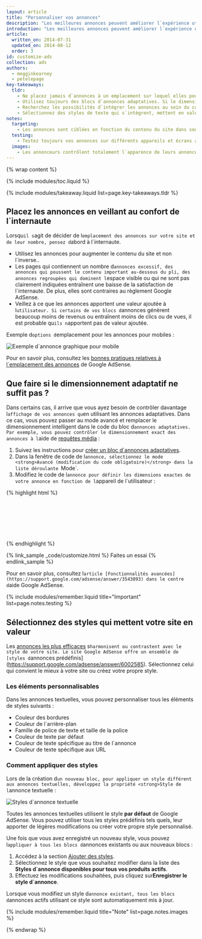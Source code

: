 ```yaml
---
layout: article
title: "Personnaliser vos annonces"
description: "Les meilleures annonces peuvent améliorer l`expérience utilisateur. Alors que le contenu des annonces provient de l`annonceur, vous contrôlez le type de contenu, la couleur, la taille et l`emplacement de ces annonces."
introduction: "Les meilleures annonces peuvent améliorer l`expérience utilisateur. Alors que le contenu des annonces provient de l`annonceur, vous contrôlez le type de contenu, la couleur, la taille et l`emplacement de ces annonces."
article:
  written_on: 2014-07-31
  updated_on: 2014-08-12
  order: 3
id: customize-ads
collection: ads
authors:
  - megginkearney
  - petelepage
key-takeaways:
  tldr: 
    - Ne placez jamais d`annonces à un emplacement sur lequel elles pourraient gêner la navigation de l`internaute sur le site. Assurez-vous que les annonces placées au-dessus du pli ne poussent pas de contenu important au-dessous de celui-ci.
    - Utilisez toujours des blocs d`annonces adaptatives. Si le dimensionnement intelligent ne suffit pas, passez en mode avancé.
    - Recherchez les possibilités d`intégrer les annonces au sein du contenu, afin d`éviter qu`elles ne soient pas visibles.
    - Sélectionnez des styles de texte qui s`intègrent, mettent en valeur ou contrastent avec votre site..
notes:
  targeting:
    - Les annonces sont ciblées en fonction du contenu du site dans son ensemble et non selon des mots clés ou des catégories. Si vous souhaitez afficher des annonces associées à des thèmes spécifiques, intégrez des phrases et des paragraphes entiers relatifs aux thèmes en question.
  testing:
    - Testez toujours vos annonces sur différents appareils et écrans afin de vous assurer que le mécanisme adaptatif fonctionne correctement.
  images:
    - Les annonceurs contrôlent totalement l`apparence de leurs annonces graphiques. Vous pouvez influer sur le type d`annonces graphiques qui figurent sur votre site à l`aide des paramètres d`emplacement et de taille d`annonces, mais vous ne pouvez pas contrôler le contenu de l`image.
---
```


{% wrap content %}

<style type="text/css">
  img.center {
    display: block;
    margin-left: auto;
    margin-right: auto;
  }
</style>

{% include modules/toc.liquid %}

{% include modules/takeaway.liquid list=page.key-takeaways.tldr %}

## Placez les annonces  en veillant au confort de l`internaute

Lorsqu`il s`agit de décider de l`emplacement des annonces sur votre site
et de leur nombre, pensez d`abord à l`internaute.

* Utilisez les annonces pour augmenter le contenu du site et non l`inverse..
* Les pages qui contiennent un nombre d`annonces excessif, des annonces qui poussent le contenu important au-dessous du pli, des annonces regroupées qui dominent l`espace visible ou qui ne sont pas clairement indiquées entraînent une baisse de la satisfaction de l`internaute. De plus, elles sont contraires au règlement Google AdSense.
* Veillez à ce que les annonces apportent une valeur ajoutée à l`utilisateur. Si certains de vos blocs d`annonces génèrent beaucoup moins de revenus ou entraînent moins de clics ou de vues, il est probable qu`ils n`apportent pas de valeur ajoutée.

Exemple d`options d`emplacement pour les annonces pour mobiles :

<img src="images/mobile_ads_placement.png" class="center" alt="Exemple d`annonce graphique pour mobile">

Pour en savoir plus, consultez les 
[bonnes pratiques relatives à l`emplacement des annonces](https://support.google.com/adsense/answer/1282097) de Google AdSense.


## Que faire si le dimensionnement adaptatif ne suffit pas ?
Dans certains cas, il arrive que vous ayez besoin de contrôler davantage l`affichage de vos annonces qu`en utilisant les annonces adaptatives. Dans ce cas, vous pouvez passer au mode avancé et remplacer le dimensionnement intelligent dans le code du bloc d`annonces adaptatives. 
Par exemple, vous pouvez contrôler le dimensionnement exact des annonces à l`aide de [requêtes média]({{site.fundamentals}}/layouts/rwd-fundamentals/use-media-queries.html) :

1. Suivez les instructions pour [créer un bloc d`annonces adaptatives]({{site.fundamentals}}/monetization/ads/include-ads.html#create-ad-units).
2. Dans la fenêtre de code de l`annonce, sélectionnez le mode <strong>Avancé (modification du code obligatoire)</strong> dans la liste déroulante `Mode`.
3. Modifiez le code de l`annonce pour définir les dimensions exactes de votre annonce en fonction de l`appareil de l`utilisateur :

{% highlight html %}
<style type="text/css">
  .adslot_1 { width: 320px; height: 50px; }
  @media (min-width:500px) { .adslot_1 { width: 468px; height: 60px; } }
  @media (min-width:800px) { .adslot_1 { width: 728px; height: 90px; } }
</style>
<ins class="adsbygoogle adslot_1"
    style="display:block;"
    data-ad-client="ca-pub-1234"
    data-ad-slot="5678"></ins>
<script async src="//pagead2.googlesyndication.com/pagead/js/adsbygoogle.js"></script>
<script>(adsbygoogle = window.adsbygoogle || []).push({});</script>
{% endhighlight %}

{% link_sample _code/customize.html %}
  Faites un essai
{% endlink_sample %}

Pour en savoir plus, consultez l`article [Fonctionnalités avancées](https://support.google.com/adsense/answer/3543893) dans le centre d`aide Google AdSense.

{% include modules/remember.liquid title="Important" list=page.notes.testing %}

## Sélectionnez des styles qui mettent votre site en valeur

Les [annonces les plus efficaces](https://support.google.com/adsense/answer/17957) s`harmonisent ou contrastent avec le style de votre site. Le site Google AdSense offre un ensemble de [styles d`annonces prédéfinis](https://support.google.com/adsense/answer/6002585). Sélectionnez celui qui convient le mieux à votre site ou créez votre propre style.

### Les éléments personnalisables

Dans les annonces textuelles, vous pouvez personnaliser tous les éléments de styles suivants :

* Couleur des bordures
* Couleur de l`arrière-plan
* Famille de police de texte et taille de la police
* Couleur de texte par défaut
* Couleur de texte spécifique au titre de l`annonce
* Couleur de texte spécifique aux URL

### Comment appliquer des styles

Lors de la création d`un nouveau bloc, pour appliquer un style différent aux annonces textuelles, développez la propriété <strong>Style de l`annonce textuelle</strong> :

<img src="images/customize.png" class="center" alt="Styles d`annonce textuelle">

Toutes les annonces textuelles utilisent le style <strong>par défaut</strong> de Google AdSense.  Vous pouvez utiliser tous les styles prédéfinis tels quels, leur apporter de légères modifications ou créer votre propre style personnalisé.

Une fois que vous avez enregistré un nouveau style, vous pouvez l`appliquer à tous les blocs d`annonces existants ou 
aux nouveaux blocs :

1. Accédez à la section [Ajouter des styles](https://www.google.com/adsense/app#myads-springboard/view=AD_STYLES).
2. Sélectionnez le style que vous souhaitez modifier dans la liste des <strong>Styles d`annonce disponibles pour tous vos produits actifs</strong>.
3. Effectuez les modifications souhaitées, puis cliquez sur<strong>Enregistrer le style d`annonce</strong>.

Lorsque vous modifiez un style d`annonce existant, tous les blocs d`annonces actifs utilisant ce style sont automatiquement mis à jour.

{% include modules/remember.liquid title="Note" list=page.notes.images %}

{% endwrap %}

